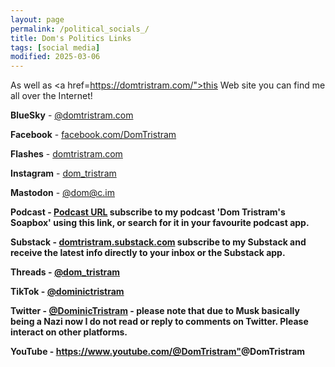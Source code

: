 ```yaml
---
layout: page
permalink: /political_socials_/
title: Dom's Politics Links
tags: [social media]
modified: 2025-03-06
---
```


As well as <a href=https://domtristram.com/">this Web site</a> you can find me all over the Internet!

<b>BlueSky</b> - <a href="https://bsky.app/profile/domtristram.com">@domtristram.com</a>

<b>Facebook</b> - <a href="https://www.facebook.com/DomTristram">facebook.com/DomTristram</a>

<b>Flashes</b> - <a href="https://www.flashes.blue/profile/domtristram.com">domtristram.com</a>

<b>Instagram</b> - <a href="https://www.instagram.com/dom_tristram/">dom_tristram</a>

<b>Mastodon</b> - <a href="https://c.im/@dom">@dom@c.im</a>

<b>Podcast</a> - <a href="https://podcasts.apple.com/gb/podcast/dom-tristrams-soapbox/id1377617516">Podcast URL</a>
subscribe to my podcast 'Dom Tristram's Soapbox' using this link, or search for it in your
favourite podcast app.

<b>Substack</b> - <a href="https://domtristram.substack.com">domtristram.substack.com</a>
subscribe to my Substack and receive the latest info directly to your inbox or the Substack
app.

<b>Threads</b> - <a href="https://www.threads.net/@dom_tristram">@dom_tristram</a>

<b>TikTok</b> - <a href="https://www.tiktok.com/@dominictristram">@dominictristram</a>

<b>Twitter</b> - <a href="https://x.com/DominicTristram">@DominicTristram</a> - please
note that due to Musk basically being a Nazi now I do not read or reply to comments on
Twitter. Please interact on other platforms.

<b>YouTube</b> - <https://www.youtube.com/@DomTristram">@DomTristram</a>



